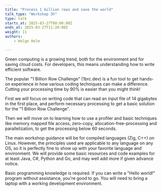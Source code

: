 ```yaml
---
title: "Process 1 billion rows and save the world"
talk_type: "Workshop 3h"
type: talk
starts_at: 2025-03-27T08:00:00Z
ends_at: 2025-03-27T11:20:00Z
weight: 11
authors:
    - Helge Holm

---
```

Green computing is a growing trend, both for the environment and for saving cloud costs. For developers, this means understanding how to write efficient software.

The popular "1 Billion Row Challenge" (1brc.dev) is a fun tool to get hands-on experience in how various coding techniques can make a difference. Cutting your processing time by 90% is easier than you might think!

First we will focus on writing code that can read an input file of 14 gigabytes in the first place, and perform necessary processing to get a basic solution for the "1 Billion Row Challenge".

Then we will move on to learning how to use a profiler and basic techniques like memory mapped file access, zero-copy, allocation-free-processing and parallelization, to get the processing below 60 seconds.

The main workshop guidance will be for compiled languages (Zig, C++) on Linux.  However, the principles used are applicable to any language on any OS, so it is perfectly fine to show up with your favorite language and environment. We will provide some basic resources and code examples for at least Java, C#, Python and Go, and may well add more if given advance notice.

Basic programming knowledge is required. If you can write a "Hello world!" program without assistance, you're good to go. You will need to bring a laptop with a working development environment.
